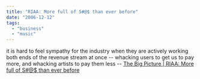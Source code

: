 ```yaml
---
title: "RIAA: More full of S#@$ than ever before"
date: "2006-12-12"
tags: 
  - "business"
  - "music"
---
```


it is hard to feel sympathy for the industry when they are actively working both ends of the revenue stream at once -- whacking users to get us to pay more, and whacking artists to pay them less -- [The Big Picture | RIAA: More full of S#@$ than ever before](http://bigpicture.typepad.com/comments/2006/12/riaa_more_full_.html "The Big Picture | RIAA: More full of S#@$ than ever before")
